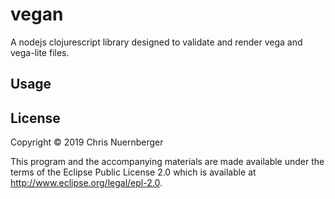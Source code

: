 # vegan

A nodejs clojurescript library designed to validate and render vega and vega-lite
files.

## Usage


## License

Copyright © 2019 Chris Nuernberger

This program and the accompanying materials are made available under the
terms of the Eclipse Public License 2.0 which is available at
http://www.eclipse.org/legal/epl-2.0.
